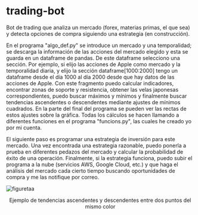 # trading-bot
Bot de trading que analiza un mercado (forex, materias primas, el que sea) y detecta opciones
de compra siguiendo una estrategia (en construcción).

En el programa "algo_def.py" se introduce un mercado y una temporalidad; se descarga la información
de las acciones del mercado elegido y esta se guarda en un dataframe de pandas. De este
dataframe selecciono una sección. Por ejemplo, si elijo las acciones de Apple como mercado
y la temporalidad diaria, y elijo la sección dataframe[1000:2000] tengo un dataframe desde
el día 1000 al día 2000 desde que hay datos de las acciones de Apple. Con este fragmento puedo
calcular indicadores, encontrar zonas de soporte y resistencia, obtener las velas japonesas
correspondientes, puedo buscar máximos y mínimos y finalmente buscar tendencias ascendentes
o descendentes mediante ajustes de mínimos cuadrados. En la parte del final del programa se
pueden ver las rectas de estos ajustes sobre la gráfica. Todas los cálculos se hacen llamando
a diferentes funciones en el programa "funcions.py", las cuales he creado yo por mi cuenta.

El siguiente paso es programar una estrategia de inversión para este mercado. Una vez encontrada
una estrategia razonable, puedo ponerla a prueba en diferentes pedazos del mercado y calcular la
probabilidad de éxito de una operación. Finalmente, si la estrategia funciona, puedo subir el programa
a la nube (servicios AWS, Google Cloud, etc.) y que haga el análisis del mercado cada cierto tiempo
buscando oportunidades de compra y me las notifique por correo.

![figuretaa](https://user-images.githubusercontent.com/113044990/189729138-ea46b6bf-1b80-499e-a38b-b65caf0301e4.png)
<p align="center"> Ejemplo de tendencias ascendentes y descendentes entre dos puntos del mismo color <p>
